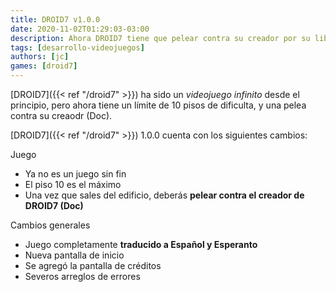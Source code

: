 ```yaml
---
title: DROID7 v1.0.0
date: 2020-11-02T01:29:03-03:00
description: Ahora DROID7 tiene que pelear contra su creador por su libertad
tags: [desarrollo-videojuegos]
authors: [jc]
games: [droid7]
---
```


[DROID7]({{< ref "/droid7" >}}) ha sido un _videojuego infinito_ desde el principio, pero ahora tiene un límite de 10 pisos de dificulta, y una pelea contra su creaodr (Doc).

[DROID7]({{< ref "/droid7" >}}) 1.0.0 cuenta con los siguientes cambios:

Juego

-   Ya no es un juego sin fin
-   El piso 10 es el máximo
-   Una vez que sales del edificio, deberás **pelear contra el creador de DROID7 (Doc)**

Cambios generales

-   Juego completamente **traducido a Español y Esperanto**
-   Nueva pantalla de inicio
-   Se agregó la pantalla de créditos
-   Severos arreglos de errores
